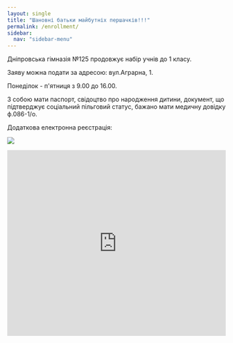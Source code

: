 ```yaml
---
layout: single
title: "Шановні батьки майбутніх першачків!!!"
permalink: /enrollment/
sidebar:
  nav: "sidebar-menu"
---
```


Дніпровська гімназія №125 продовжує набір учнів до 1 класу.

Заяву можна подати за адресою: вул.Аграрна, 1.

Понеділок - п'ятниця з 9.00 до 16.00.

З собою мати паспорт, свідоцтво про народження дитини, документ, що підтверджує соціальний пільговий статус, бажано мати медичну довідку ф.086-1/о.

Додаткова електронна реєстрація:

<a href="https://school.isuo.org"><img src="https://school.isuo.org/themes/h2o/files/theme/logo.png" /></a>

<div style="left: 0; width: 100%; height: 0; position: relative; padding-bottom: 85.0847%;"><iframe src="https://drive.google.com/file/d/10vvGa0FKQvfFgYUCYO7cWkL5fR5Wa3kP/preview" style="border: 0; top: 0; left: 0; width: 100%; height: 100%; position: absolute;" allowfullscreen></iframe></div>
